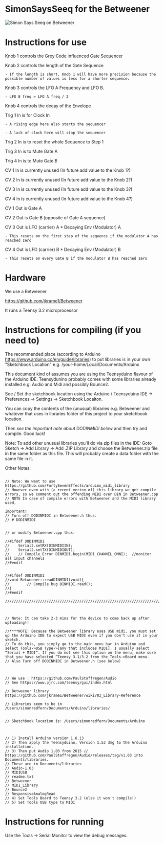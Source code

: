 # SimonSaysSeeq for the Betweener


![Simon Says Seeq on Betweener](https://user-images.githubusercontent.com/485218/114286689-4b412d80-9a61-11eb-9f70-2c36bbcb019d.jpg)


# Instructions for use

Knob 1 controls the Grey Code influenced Gate Sequencer

Knob 2 controls the length of the Gate Sequence 

    - If the length is short, Knob 1 will have more precision because the possible number of values is less for a shorter sequence.

Knob 3 controls the LFO A Frequency and LFO B. 

    - LFO B freq = LFO A freq / 2 

Knob 4 controls the decay of the Envelope


Trig 1 In is for Clock In

    - A rising edge here also starts the sequencer

    - A lack of clock here will stop the sequencer

Trig 2 In is to reset the whole Sequence to Step 1

Trig 3 In is to Mute Gate A

Trig 4 In is to Mute Gate B


CV 1 In is currently unused (In future add value to the Knob 1?)

CV 2 In is currently unused (In future add value to the Knob 2?)

CV 3 In is currently unused (In future add value to the Knob 3?)

CV 4 In is currently unused (In future add value to the Knob 4?)



CV 1 Out is Gate A

CV 2 Out is Gate B (opposite of Gate A sequence)

CV 3 Out is LFO (carrier) A * Decaying Env (Modulator) A 

    - This resets on the first step of the sequence if the modulator A has reached zero

CV 4 Out is LFO (carrier) B * Decaying Env (Modulator) B

    - This resets on every Gate B if the modulator B has reached zero

# Hardware

We use a Betweener

https://github.com/jkrame1/Betweener

It runs a Teensy 3.2 microprocessor

# Instructions for compiling (if you need to)

The recommended place (according to Arduino https://www.arduino.cc/en/guide/libraries) to put libraries is in your own "Sketchbook Location" e.g. /your-home/Local/Documents/Arduino

This document kind of assumes you are using the Teensyduino flavour of the Arduino IDE. Teensydunino probably comes with some libraries already installed e.g. Audio and Midi and possibly Bounce2.

See / Set the sketchbook location using the Arduino / Teensyduino IDE -> Preferences -> Settings -> Sketchbook Locaiton.

You can copy the contents of the (unusual) libraries e.g. Betweener and whatever that uses in libraries folder of this project to your sketchbook location. 

Then *see the important note about DODINMIDI below* and then try and compile. Good luck!


Note: To add other unusual libraries you'll do via zip files in the IDE: Goto Sketch -> Add Library -> Add .ZIP Library and choose the Betweener.zip file in the same folder as this file. This will probably create a data folder with the same file in it.

Other Notes:

```

// Note: We want to use https://github.com/FortySevenEffects/arduino_midi_library
// However even with (a recent verion of) this library we get compile errors, so we comment out the offending MIDI over DIN in Betweener.cpp
// NOTE In case of compile errors with Betweener and the MIDI library used,

Important! 
// Turn off DODINMIDI in Betweener.h thus:
// # DODINMIDI


// or modify Betweener.cpp thus:

//#ifdef DODINMIDI
//    Serial2.setRX(DINMIDIIN);
//    Serial2.setTX(DINMIDIOUT);
//    // Compile Error DINMIDI.begin(MIDI_CHANNEL_OMNI);  //monitor all input channels
//#endif


//#ifdef DODINMIDI
//void Betweener::readDINMIDI(void){
//        // Compile bug DINMIDI.read();
//}
//#endif

/////////////////////////////////////////////////////////////////////////////////////////



// Note: It can take 2-3 mins for the device to come back up after uploading!!

//****NOTE: Because the Betweener library uses USB midi, you must set up the Arduino IDE to expect USB MIDI even if you don’t use it in your sketch.
// To do this, you simply go to the main menu bar in Arduino and select Tools->USB Type->[any that includes MIDI]. I usually select “Serial + MIDI”. If you do not see this option on the menu, make sure that you have selected “Teensy 3.1/3.2 from the Tools->Board menu.
// Also Turn off DODINMIDI in Betweener.h (see below)



// We use : https://github.com/PaulStoffregen/Audio
// See https://www.pjrc.com/teensy/gui/index.html

// Betweener library https://github.com/jkrame1/Betweener/wiki/03_Library-Reference

// Libraries seem to be in /Users/simonredfern/Documents/Arduino/libraries/


// Sketchbook location is: /Users/simonredfern/Documents/Arduino



// 1) Install Arduino version 1.8.13
// 2) Then apply the Teensyduino, Version 1.53 dmg to the Arduino installation.
// 3) Then put Audio 1.03 from 2015 // https://github.com/PaulStoffregen/Audio/releases/tag/v1.03 into Documents/libraries.
// These are in Documents/libraries
// Audio-1.03
// MIDIUSB
// readme.txt
// Betweener
// MIDI_Library
// Bounce2
// ResponsiveAnalogRead
// 4) Set Tools Board to Teensy 3.2 (else it won't compile!)
// 5) Set Tools USB type to MIDI 

```

# Instructions for running

Use the Tools -> Serial Monitor to view the debug messages.







